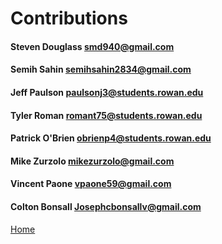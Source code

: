 # Contributions

#### Steven Douglass <smd940@gmail.com>
#### Semih Sahin <semihsahin2834@gmail.com>
#### Jeff Paulson <paulsonj3@students.rowan.edu>
#### Tyler Roman <romant75@students.rowan.edu>
#### Patrick O'Brien <obrienp4@students.rowan.edu>
#### Mike Zurzolo <mikezurzolo@gmail.com>
#### Vincent Paone <vpaone59@gmail.com>
#### Colton Bonsall <Josephcbonsallv@gmail.com>

[Home](https://github.com/mzurzolo/SeniorProject)
